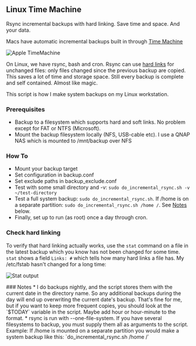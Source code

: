 Linux Time Machine
------------------

Rsync incremental backups with hard linking. Save time and space. And your data.

Macs have automatic incremental backups built in through [Time Machine](http://en.wikipedia.org/wiki/Time_Machine_%28Mac_OS%29)

![Apple TimeMachine](http://ekenberg.github.io/linux-timemachine/images/mac-timemachine.png)

On Linux, we have rsync, bash and cron. Rsync can use [hard links](http://en.wikipedia.org/wiki/Hard_link) for unchanged files: only files changed since the previous backup are copied. This saves a lot of time and storage space. Still every backup is complete and self contained. Almost like magic.

This script is how I make system backups on my Linux workstation.

### Prerequisites

* Backup to a filesystem which supports hard and soft links. No problem except for FAT or NTFS (Microsoft).
* Mount the backup filesystem locally (NFS, USB-cable etc). I use a QNAP NAS which is mounted to /mnt/backup over NFS

### How To
* Mount your backup target
* Set configuration in backup.conf
* Set exclude paths in backup_exclude.conf
* Test with some small directory and -v: `sudo do_incremental_rsync.sh -v ~/test-directory`
* Test a full system backup: `sudo do_incremental_rsync.sh`. If /home is on a separate partition: `sudo do_incremental_rsync.sh /home /`. See [Notes](#notes) below.
* Finally, set up to run (as root) once a day through cron.

### Check hard linking
To verify that hard linking actually works, use the `stat` command on a file in the latest backup which you know has not been changed for some time. `stat` shows a field `Links: #` which tells how many hard links a file has. My /etc/fstab hasn't changed for a long time:

![Stat output](http://ekenberg.github.io/linux-timemachine/images/stat-verify-hard-links.jpg)

<a name='notes'/>
### Notes
* I do backups nightly, and the script stores them with the current date in the directory name. So any additional backups during the day will end up overwriting the current date's backup. That's fine for me, but if you want to keep more frequent copies, you should look at the `$TODAY` variable in the script. Maybe add hour or hour-minute to the format.
* rsync is run with --one-file-system. If you have several filesystems to backup, you must supply them all as arguments to the script. Example: If /home is mounted on a separate partition you would make a system backup like this: `do_incremental_rsync.sh /home /`

